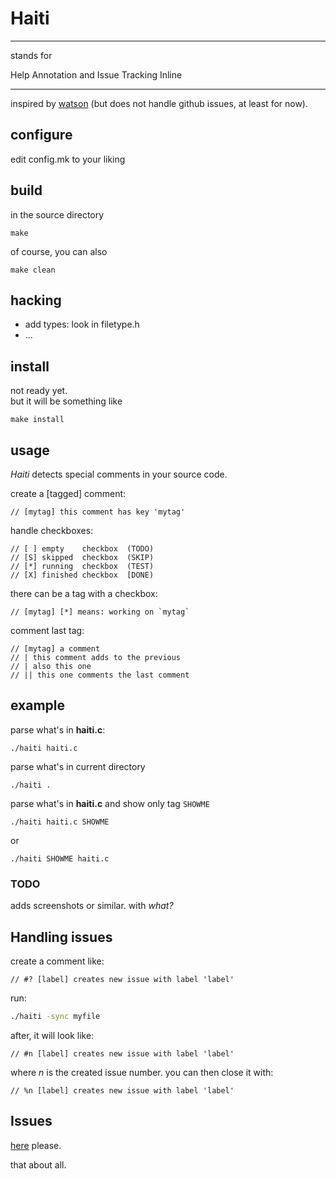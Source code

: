 Haiti
=====

******
stands for  

Help Annotation and Issue Tracking Inline
******

inspired by [watson](http://goosecode.com/watson/) (but does not handle github issues, at least for now).


configure
---------
edit config.mk to your liking

build
-----
in the source directory  

```
make
```

of course, you can also

```
make clean
```

hacking
-------
  * add types: look in filetype.h
  * ...  

install
-------
not ready yet.  
but it will be something like
  
```
make install
```

usage
-----
*Haiti* detects special comments in your source code. 

create a [tagged] comment:
```
// [mytag] this comment has key 'mytag'
```

handle checkboxes:
```
// [ ] empty    checkbox  (TODO)
// [S] skipped  checkbox  (SKIP)
// [*] running  checkbox  (TEST)
// [X] finished checkbox  [DONE)
```

there can be a tag with a checkbox:
```
// [mytag] [*] means: working on `mytag`
```

comment last tag:
```
// [mytag] a comment
// | this comment adds to the previous
// | also this one
// || this one comments the last comment
```
example
-------
parse what's in **haiti.c**:
```
./haiti haiti.c
```

parse what's in current directory
```
./haiti .
```

parse what's in **haiti.c** and show only tag `SHOWME`

```
./haiti haiti.c SHOWME
```

or

```
./haiti SHOWME haiti.c
```	


### TODO
adds screenshots or similar.
with *what?*  




Handling issues
---------------
create a comment like:
```
// #? [label] creates new issue with label 'label'
```
run:

```sh
./haiti -sync myfile
```

after, it will look like:
```
// #n [label] creates new issue with label 'label'
```
where *n* is the created issue number.
you can then close it with:
```
// %n [label] creates new issue with label 'label' 
```


Issues  
------
[here](https://github.com/fennecdjay/haiti/issues) please.

that about all.
